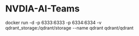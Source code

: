 # NVDIA-AI-Teams

docker run -d -p 6333:6333 -p 6334:6334   -v qdrant_storage:/qdrant/storage   --name qdrant qdrant/qdrant